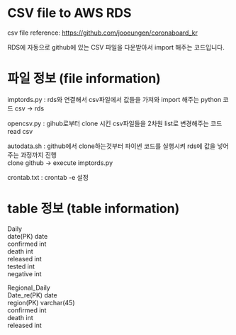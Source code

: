 # CSV file to AWS RDS
csv file reference: https://github.com/jooeungen/coronaboard_kr  

RDS에 자동으로 github에 있는 CSV 파일을 다운받아서 import 해주는 코드입니다.  

# 파일 정보 (file information)
imptords.py : rds와 연결해서 csv파일에서 값들을 가져와 import 해주는 python 코드
csv -> rds  

opencsv.py : gihub로부터 clone 시킨 csv파일들을 2차원 list로 변경해주는 코드
read csv  

autodata.sh : github에서 clone하는것부터 파이썬 코드를 실행시켜 rds에 값을 넣어주는 과정까지 진행  
clone github -> execute imptords.py  

crontab.txt : crontab -e 설정  

# table 정보 (table information)

Daily  
date(PK) date  
confirmed int  
death int  
released int  
tested int  
negative int  

Regional_Daily  
Date_re(PK) date  
region(PK) varchar(45)  
confirmed int  
death int  
released int  


